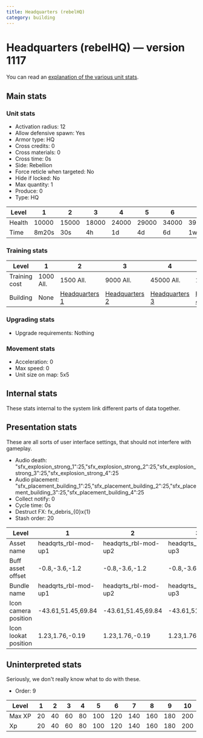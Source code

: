 ```yaml
---
title: Headquarters (rebelHQ)
category: building
---
```


# Headquarters (rebelHQ) — version 1117

You can read an [explanation  of the various unit stats](unitexplained.md).

## Main stats

### Unit stats

  * Activation radius: 12
  * Allow defensive spawn: Yes
  * Armor type: HQ
  * Cross credits: 0
  * Cross materials: 0
  * Cross time: 0s
  * Side: Rebellion
  * Force reticle when targeted: No
  * Hide if locked: No
  * Max quantity: 1
  * Produce: 0
  * Type: HQ

|Level |1    |2    |3    |4    |5    |6    |7    |8    |9    |10   |
|------|-----|-----|-----|-----|-----|-----|-----|-----|-----|-----|
|Health|10000|15000|18000|24000|29000|34000|39000|44000|49000|54000|
|Time  |8m20s|30s  |4h   |1d   |4d   |6d   |1w1d |1w3d |1w5d |2w   |


### Training stats

|Level        |1        |2                             |3                             |4                             |5                             |6                             |7                             |8                             |9                             |10                            |
|-------------|---------|------------------------------|------------------------------|------------------------------|------------------------------|------------------------------|------------------------------|------------------------------|------------------------------|------------------------------|
|Training cost|1000 All.|1500 All.                     |9000 All.                     |45000 All.                    |135000 All.                   |275000 All.                   |750000 All.                   |900000 All.                   |2000000 All.                  |3600000 All.                  |
|Building     |None     |[Headquarters 1](rebelHQ.html)|[Headquarters 2](rebelHQ.html)|[Headquarters 3](rebelHQ.html)|[Headquarters 4](rebelHQ.html)|[Headquarters 5](rebelHQ.html)|[Headquarters 6](rebelHQ.html)|[Headquarters 7](rebelHQ.html)|[Headquarters 8](rebelHQ.html)|[Headquarters 9](rebelHQ.html)|


### Upgrading stats

  * Upgrade requirements: Nothing

### Movement stats

  * Acceleration: 0
  * Max speed: 0
  * Unit size on map: 5x5

## Internal stats

These stats internal to the system link different parts of data together.


## Presentation stats

These are all sorts of user interface settings, that should not interfere with gameplay.

  * Audio death: "sfx_explosion_strong_1":25,"sfx_explosion_strong_2":25,"sfx_explosion_strong_3":25,"sfx_explosion_strong_4":25
  * Audio placement: "sfx_placement_building_1":25,"sfx_placement_building_2":25,"sfx_placement_building_3":25,"sfx_placement_building_4":25
  * Collect notify: 0
  * Cycle time: 0s
  * Destruct FX: fx_debris_{0}x{1}
  * Stash order: 20

|Level               |1                   |2                   |3                   |4                   |5                   |6                   |7                   |8                   |9                   |10                   |
|--------------------|--------------------|--------------------|--------------------|--------------------|--------------------|--------------------|--------------------|--------------------|--------------------|---------------------|
|Asset name          |headqrts_rbl-mod-up1|headqrts_rbl-mod-up2|headqrts_rbl-mod-up3|headqrts_rbl-mod-up4|headqrts_rbl-mod-up5|headqrts_rbl-mod-up6|headqrts_rbl-mod-up7|headqrts_rbl-mod-up8|headqrts_rbl-mod-up9|headqrts_rbl-mod-up10|
|Buff asset offset   |-0.8,-3.6,-1.2      |-0.8,-3.6,-1.2      |-0.8,-3.6,-1.2      |-1,-3.6,-1.6        |-1.6,-2.4,-1.6      |-1.6,-2.4,-1.6      |-2,-2.2,-2          |-2.6,-1.8,-2.6      |-2.6,-1.8,-2.6      |-2.6,-1.8,-2.6       |
|Bundle name         |headqrts_rbl-mod-up1|headqrts_rbl-mod-up2|headqrts_rbl-mod-up3|headqrts_rbl-mod-up4|headqrts_rbl-mod-up5|headqrts_rbl-mod-up6|headqrts_rbl-mod-up7|headqrts_rbl-mod-up8|headqrts_rbl-mod-up9|headqrts_rbl-mod-up10|
|Icon camera position|-43.61,51.45,69.84  |-43.61,51.45,69.84  |-43.61,51.45,69.84  |-43.61,51.45,69.84  |-43.61,51.45,69.84  |-43.61,51.45,69.84  |-43.61,51.45,69.84  |-43.3,52.33,69.44   |-47.3,56.62,73.93   |-63.56,56.02,52.72   |
|Icon lookat position|1.23,1.76,-0.19     |1.23,1.76,-0.19     |1.23,1.76,-0.19     |1.23,1.76,-0.19     |1.23,1.76,-0.19     |1.23,1.76,-0.19     |1.23,1.76,-0.19     |1.54,2.64,-0.59     |0.92,3.25,-1.29     |1.41,3.75,-1.07      |


## Uninterpreted stats

Seriously, we don't really know what to do with these.

  * Order: 9

|Level |1 |2 |3 |4 |5  |6  |7  |8  |9  |10 |
|------|--|--|--|--|---|---|---|---|---|---|
|Max XP|20|40|60|80|100|120|140|160|180|200|
|Xp    |20|40|60|80|100|120|140|160|180|200|


